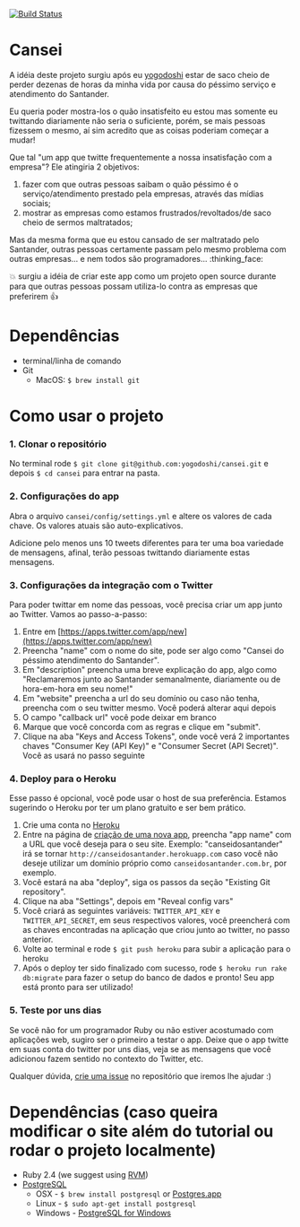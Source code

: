 [![Build Status](https://travis-ci.org/yogodoshi/cansei.svg?branch=master)](https://travis-ci.org/yogodoshi/cansei)


# Cansei

A idéia deste projeto surgiu após eu [yogodoshi](https://twitter.com/yogodoshi) estar de saco cheio de perder dezenas de horas da minha vida por causa do péssimo serviço e atendimento do Santander.

Eu queria poder mostra-los o quão insatisfeito eu estou mas somente eu twittando diariamente não seria o suficiente, porém, se mais pessoas fizessem o mesmo, aí sim acredito que as coisas poderiam começar a mudar!

Que tal "um app que twitte frequentemente a nossa insatisfação com a empresa"? Ele atingiria 2 objetivos:

1. fazer com que outras pessoas saibam o quão péssimo é o serviço/atendimento prestado pela empresas, através das mídias sociais;
2. mostrar as empresas como estamos frustrados/revoltados/de saco cheio de sermos maltratados;

Mas da mesma forma que eu estou cansado de ser maltratado pelo Santander, outras pessoas certamente passam pelo mesmo problema com outras empresas... e nem todos são programadores... :thinking_face:

:boom: surgiu a idéia de criar este app como um projeto open source durante para que outras pessoas possam utiliza-lo contra as empresas que preferirem :thumbsup:


# Dependências

- terminal/linha de comando
- Git
  - MacOS: `$ brew install git`


# Como usar o projeto

### 1. Clonar o repositório

No terminal rode `$ git clone git@github.com:yogodoshi/cansei.git` e depois `$ cd cansei` para entrar na pasta.


### 2. Configurações do app

Abra o arquivo `cansei/config/settings.yml` e altere os valores de cada chave. Os valores atuais são auto-explicativos.

Adicione pelo menos uns 10 tweets diferentes para ter uma boa variedade de mensagens, afinal, terão pessoas twittando diariamente estas mensagens.


### 3. Configurações da integração com o Twitter

Para poder twittar em nome das pessoas, você precisa criar um app junto ao Twitter. Vamos ao passo-a-passo:

1. Entre em [https://apps.twitter.com/app/new](https://apps.twitter.com/app/new)
2. Preencha "name" com o nome do site, pode ser algo como "Cansei do péssimo atendimento do Santander".
3. Em "description" preencha uma breve explicação do app, algo como "Reclamaremos junto ao Santander semanalmente, diariamente ou de hora-em-hora em seu nome!"
4. Em "website" preencha a url do seu domínio ou caso não tenha, preencha com o seu twitter mesmo. Você poderá alterar aqui depois
5. O campo "callback url" você pode deixar em branco
6. Marque que você concorda com as regras e clique em "submit".
7. Clique na aba "Keys and Access Tokens", onde você verá 2 importantes chaves "Consumer Key (API Key)" e "Consumer Secret (API Secret)". Você as usará no passo seguinte


### 4. Deploy para o Heroku

Esse passo é opcional, você pode usar o host de sua preferência. Estamos sugerindo o Heroku por ter um plano gratuito e ser bem prático.

1. Crie uma conta no [Heroku](https://heroku.com)
2. Entre na página de [criação de uma nova app](https://dashboard.heroku.com/new-app), preencha "app name" com a URL que você deseja para o seu site. Exemplo: "canseidosantander" irá se tornar `http://canseidosantander.herokuapp.com` caso você não deseje utilizar um domínio próprio como `canseidosantander.com.br`, por exemplo.
3. Você estará na aba "deploy", siga os passos da seção "Existing Git repository".
4. Clique na aba "Settings", depois em "Reveal config vars"
5. Você criará as seguintes variáveis: `TWITTER_API_KEY` e `TWITTER_API_SECRET`, em seus respectivos valores, você preencherá com as chaves encontradas na aplicação que criou junto ao twitter, no passo anterior.
6. Volte ao terminal e rode `$ git push heroku` para subir a aplicação para o heroku
7. Após o deploy ter sido finalizado com sucesso, rode `$ heroku run rake db:migrate` para fazer o setup do banco de dados e pronto! Seu app está pronto para ser utilizado!


### 5. Teste por uns dias

Se você não for um programador Ruby ou não estiver acostumado com aplicações web, sugiro ser o primeiro a testar o app. Deixe que o app twitte em suas conta do twitter por uns dias, veja se as mensagens que você adicionou fazem sentido no contexto do Twitter, etc.

Qualquer dúvida, [crie uma issue](https://github.com/yogodoshi/cansei/issues) no repositório que iremos lhe ajudar :)


# Dependências (caso queira modificar o site além do tutorial ou rodar o projeto localmente)

- Ruby 2.4 (we suggest using [RVM](http://rvm.io))
- [PostgreSQL](http://www.postgresql.org/)
  - OSX - `$ brew install postgresql` or [Postgres.app](http://postgresapp.com/)
  - Linux - `$ sudo apt-get install postgresql`
  - Windows - [PostgreSQL for Windows](http://www.postgresql.org/download/windows/)

